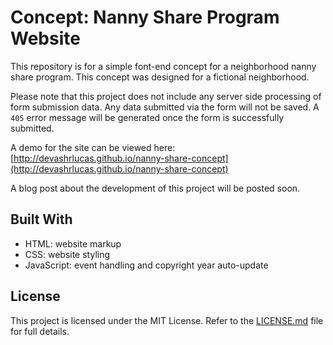 # Concept: Nanny Share Program Website

This repository is for a simple font-end concept for a neighborhood nanny share program. This concept was designed for a fictional neighborhood. 

Please note that this project does not include any server side processing of form submission data. Any data submitted via the form will not be saved. A `405` error message will be generated once the form is successfully submitted.

A demo for the site can be viewed here: [http://devashrlucas.github.io/nanny-share-concept](http://devashrlucas.github.io/nanny-share-concept)

A blog post about the development of this project will be posted soon.


## Built With

* HTML: website markup 
* CSS: website styling
* JavaScript: event handling and copyright year auto-update


## License

This project is licensed under the MIT License. Refer to the [LICENSE.md](LICENSE.md) file for full details.